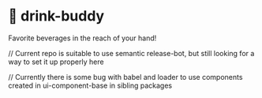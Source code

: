 # 🍹 drink-buddy
Favorite beverages in the reach of your hand!



// Current repo is suitable to use semantic release-bot, but still looking for a way to set it up properly here

// Currently there is some bug with babel and loader to use components created in ui-component-base in sibling packages
